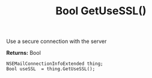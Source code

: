 ﻿---
uid: crmscript_ref_NSEMailConnectionInfoExtended_GetUseSSL
title: Bool GetUseSSL()
intellisense: NSEMailConnectionInfoExtended.GetUseSSL
keywords: NSEMailConnectionInfoExtended, GetUseSSL
so.topic: reference
---

Use a secure connection with the server

**Returns:** Bool


```crmscript
NSEMailConnectionInfoExtended thing;
Bool useSSL  = thing.GetUseSSL();
```


